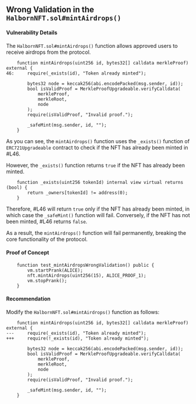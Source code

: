 ## Wrong Validation in the `HalbornNFT.sol#mintAirdrops()`

#### Vulnerability Details
The `HalbornNFT.sol#mintAirdrops()` function allows approved users to receive airdrops from the protocol.

```solidity
    function mintAirdrops(uint256 id, bytes32[] calldata merkleProof) external {
46:     require(_exists(id), "Token already minted");

        bytes32 node = keccak256(abi.encodePacked(msg.sender, id));
        bool isValidProof = MerkleProofUpgradeable.verifyCalldata(
            merkleProof,
            merkleRoot,
            node
        );
        require(isValidProof, "Invalid proof.");

        _safeMint(msg.sender, id, "");
    }
```

As you can see, the `mintAirdrops()` function uses the `_exists()` function of `ERC721Upgradeable` contract to check if the NFT has already been minted in #L46.

However, the `_exists()` function returns `true` if the NFT has already been minted.

```solidity
    function _exists(uint256 tokenId) internal view virtual returns (bool) {
        return _owners[tokenId] != address(0);
    }
```

Therefore, #L46 will return `true` only if the NFT has already been minted, in which case the `_safeMint()` function will fail.
Conversely, if the NFT has not been minted, #L46 returns `false`.

As a result, the `mintAirdrops()` function will fail permanently, breaking the core functionality of the protocol.

#### Proof of Concept

```solidity
    function test_mintAirdropsWrongValidation() public {
        vm.startPrank(ALICE);
        nft.mintAirdrops(uint256(15), ALICE_PROOF_1);
        vm.stopPrank();
    }
```

#### Recommendation
Modify the `HalbornNFT.sol#mintAirdrops()` function as follows:

```solidity
    function mintAirdrops(uint256 id, bytes32[] calldata merkleProof) external {
---     require(_exists(id), "Token already minted");
+++     require(!_exists(id), "Token already minted");

        bytes32 node = keccak256(abi.encodePacked(msg.sender, id));
        bool isValidProof = MerkleProofUpgradeable.verifyCalldata(
            merkleProof,
            merkleRoot,
            node
        );
        require(isValidProof, "Invalid proof.");

        _safeMint(msg.sender, id, "");
    }
```